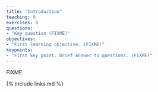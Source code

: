 ```yaml
---
title: "Introduction"
teaching: 0
exercises: 0
questions:
- "Key question (FIXME)"
objectives:
- "First learning objective. (FIXME)"
keypoints:
- "First key point. Brief Answer to questions. (FIXME)"
---
```

FIXME

<!-- 
Code block examples:

Add an image:

![Forking Repositories]({{ page.root }}/fig/forking.svg)

Add a callout box:

> ## Why Doesn't My Site Appear?
>
> If the root directory of a repository contains a file called `.nojekyll`,
> GitHub will *not* generate a website for that repository's `gh-pages` branch.
{: .callout}

Add a code example:

~~~
---
variable: value
other_variable: other_value
---
...stuff in the page...
~~~
{: .source}

Add a block of html:

~~~
<html>
  <body>
    <p>Today we are going to study Science.</p>
  </body>
</html>
~~~
{: .html}

Add a Challenge and Solution:

> ## Control Vs. Edit
>
> In the Jupyter notebook page are you currently in control or edit mode?  
> Switch between the modes. 
> Use the shortcuts to generate a new cell
> Use the shortcuts to delete a cell
>
> > ## Solution
> >
> > Control mode has a grey or blue boarder and Edit mode has a green border
> > Use "esc" and "Enter" to switch between modes
> > You need to be in control mode (Hit "esc" if your cell is green).  Type "B" or "A".
> > You need to be in control mode (Hit "esc" if your cell is green).  Type "X".
> >
> {: .solution}
{: .challenge}

-->


{% include links.md %}

